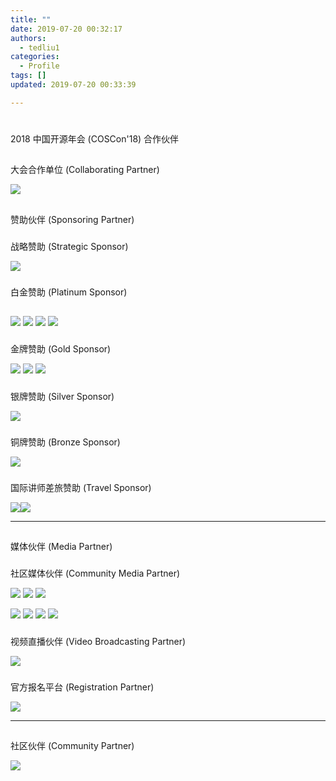 ```yaml
---
title: ""
date: 2019-07-20 00:32:17
authors:
  - tedliu1
categories:
  - Profile
tags: []
updated: 2019-07-20 00:33:39

---
```


# 

2018 中国开源年会 (COSCon'18) 合作伙伴

## 

大会合作单位 (Collaborating Partner)

![](https://uploader.shimo.im/f/sG09Rw2lFvgUidR0.png!thumbnail)

## 

赞助伙伴 (Sponsoring Partner)

### 

战略赞助 (Strategic Sponsor)

![](https://uploader.shimo.im/f/9G5J3tWwqBgu50fu.jpg!thumbnail)

### 

白金赞助 (Platinum Sponsor)

## 

 ![](https://uploader.shimo.im/f/Jdwj0PRmluU9H8hn.png!thumbnail) ![](https://uploader.shimo.im/f/N3aseAVSyn4PukXT.jpg!thumbnail)  ![](https://uploader.shimo.im/f/nNo1BW9TgsQuWvnT.png!thumbnail) ![](https://uploader.shimo.im/f/IvgjXEKuzp8WBDTU.jpg!thumbnail) 

### 

金牌赞助 (Gold Sponsor)

 ![](https://uploader.shimo.im/f/N8ipD2wrCyERx6bQ.jpg!thumbnail) ![](https://uploader.shimo.im/f/ZVFQgswjRjI3yyEZ.png!thumbnail) ![](https://uploader.shimo.im/f/F2F3B6joBEEG6kXq.png!thumbnail) 

### 

银牌赞助 (Silver Sponsor)

![](https://uploader.shimo.im/f/jaQBrvN9FH4xo5P1.jpg!thumbnail)

### 

铜牌赞助 (Bronze Sponsor)

![](https://uploader.shimo.im/f/v80Hp9MCneAK675X.png!thumbnail)

### 

国际讲师差旅赞助 (Travel Sponsor)

 ![](https://uploader.shimo.im/f/9G5J3tWwqBgu50fu.jpg!thumbnail)![](https://uploader.shimo.im/f/N3aseAVSyn4PukXT.jpg!thumbnail) 

---

## 

媒体伙伴 (Media Partner)

### 

社区媒体伙伴 (Community Media Partner)

 ![](https://uploader.shimo.im/f/HoZeGIkYdikzpWn4.png!thumbnail) ![](https://uploader.shimo.im/f/yEP4lqS4zIgz0yty.png!thumbnail) ![](https://uploader.shimo.im/f/oZqQ7yIeaaI4h4ON.png!thumbnail) 

 ![](https://uploader.shimo.im/f/dP0XhllVHkASK1uj.jpg!thumbnail) ![](https://uploader.shimo.im/f/dgWBE8W5nzs8HCb6.png!thumbnail)  ![](https://uploader.shimo.im/f/R2xo4MTtGtszdNpJ.png!thumbnail) ![](https://uploader.shimo.im/f/hc2IgQ62Vaclz1jM.png!thumbnail) 

### 

视频直播伙伴 (Video Broadcasting Partner)

![](https://uploader.shimo.im/f/BlTcjkxKs80M5pob.png!thumbnail)

### 

官方报名平台 (Registration Partner)

![](https://uploader.shimo.im/f/MMzZ3rs73VkLZl4F.jpg!thumbnail)

---

## 

社区伙伴 (Community Partner)

![](https://uploader.shimo.im/f/jLj3UbPpVkEJCjsa.png!thumbnail)